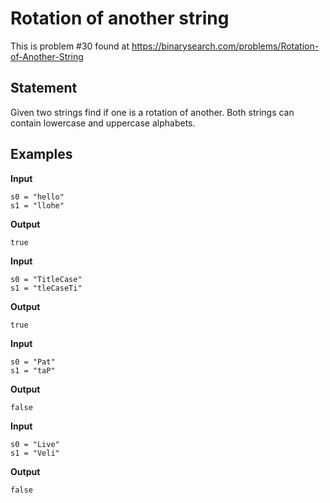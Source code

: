 # Rotation of another string

This is problem #30 found at https://binarysearch.com/problems/Rotation-of-Another-String

## Statement

Given two strings find if one is a rotation of another. Both strings can contain lowercase and uppercase alphabets.

## Examples

**Input**
```
s0 = "hello"
s1 = "llohe"
```

**Output**
```
true
```
**Input**
```
s0 = "TitleCase"
s1 = "tleCaseTi"
```

**Output**
```
true
```
**Input**
```
s0 = "Pat"
s1 = "taP"
```

**Output**
```
false
```
**Input**
```
s0 = "Live"
s1 = "Veli"
```

**Output**
```
false
```
